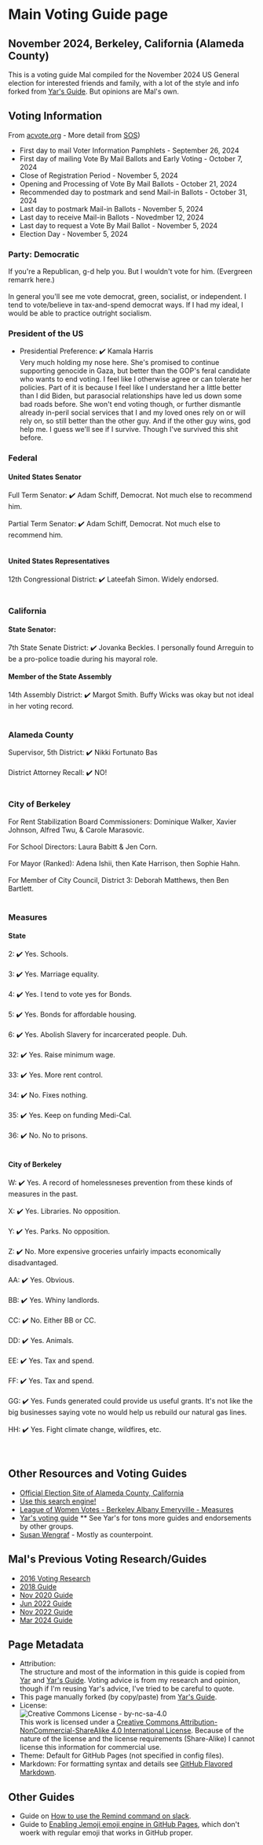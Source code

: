 # Main Voting Guide page
## November 2024, Berkeley, California (Alameda County)
This is a voting guide Mal compiled for the November 2024 US General election for interested friends and family, with a lot of the style and info forked from [Yar's Guide](https://yar-votes.github.io/). But opinions are Mal's own.

## Voting Information
From [acvote.org]([https://www.acvote.org/election-information/elections?id=251#](https://acvote.alamedacountyca.gov/election-information/elections?id=252)) - More detail from [SOS](https://www.sos.ca.gov/elections/upcoming-elections/general-election-nov-5-2024))
* First day to mail Voter Information Pamphlets	- September 26, 2024
* First day of mailing Vote By Mail Ballots and Early Voting - October 7, 2024
* Close of Registration Period - November 5, 2024
* Opening and Processing of Vote By Mail Ballots - October 21, 2024
* Recommended day to postmark and send Mail-in Ballots - October 31, 2024
* Last day to postmark Mail-in Ballots - November 5, 2024
* Last day to receive Mail-in Ballots - Novedmber 12, 2024
* Last day to request a Vote By Mail Ballot - November 5, 2024
* Election Day - November 5, 2024

### Party: Democratic
If you're a Republican, g-d help you. But I wouldn't vote for him. (Evergreen remarrk here.)<br />
<br />
In general you'll see me vote democrat, green, socialist, or independent. I tend to vote/believe in tax-and-spend democrat ways. If I had my ideal, I would be able to practice outright socialism.<br />

### President of the US
* Presidential Preference: ✔️ Kamala Harris<br />Very much holding my nose here. She's promised to continue supporting genocide in Gaza, but better than the GOP's feral candidate who wants to end voting. I feel like I otherwise agree or can tolerate her policies. Part of it is because I feel like I understand her a little better than I did Biden, but parasocial relationships have led us down some bad roads before. She won't end voting though, or further dismantle already in-peril social services that I and my loved ones rely on or will rely on, so still better than the other guy. And if the other guy wins, god help me. I guess we'll see if I survive. Though I've survived this shit before.<br />

### Federal
#### United States Senator
Full Term Senator: ✔️ Adam Schiff, Democrat. Not much else to recommend him.<br />
<br />
Partial Term Senator: ✔️ Adam Schiff, Democrat. Not much else to recommend him.<br />
<br />
#### United States Representatives
12th Congressional District: ✔️ Lateefah Simon. Widely endorsed. <br />
<br />

### California
#### State Senator:
7th State Senate District: ✔️ Jovanka Beckles. I personally found Arreguin to be a pro-police toadie during his mayoral role.

#### Member of the State Assembly
14th Assembly District: ✔️ Margot Smith. Buffy Wicks was okay but not ideal in her voting record.<br />
<br />

### Alameda County
Supervisor, 5th District: ✔️ Nikki Fortunato Bas<br />
<br />
District Attorney Recall: ✔️ NO!<br />
<br />

### City of Berkeley
For Rent Stabilization Board Commissioners: Dominique Walker, Xavier Johnson, Alfred Twu, & Carole Marasovic.<br />
<br />
For School Directors: Laura Babitt & Jen Corn.<br />
<br />
For Mayor (Ranked): Adena Ishii, then Kate Harrison, then Sophie Hahn.<br />
<br />
For Member of City Council, District 3: Deborah Matthews, then Ben Bartlett.<br />
<br />

### Measures
#### State
2: ✔️ Yes. Schools.<br />
<br />
3: ✔️ Yes. Marriage equality.<br />
<br />
4: ✔️ Yes. I tend to vote yes for Bonds.<br />
<br />
5: ✔️ Yes. Bonds for affordable housing.<br />
<br />
6: ✔️ Yes. Abolish Slavery for incarcerated people. Duh.<br />
<br />
32: ✔️ Yes. Raise minimum wage.<br />
<br />
33: ✔️ Yes. More rent control.<br />
<br />
34: ✔️ No. Fixes nothing.<br />
<br />
35: ✔️ Yes. Keep on funding Medi-Cal.<br />
<br />
36: ✔️ No. No to prisons.<br />
<br />

#### City of Berkeley
W: ✔️ Yes. A record of homelessneses prevention from these kinds of measures in the past.<br />
<br />
X: ✔️ Yes. Libraries. No opposition.<br />
<br />
Y: ✔️ Yes. Parks. No opposition.<br />
<br />
Z: ✔️ No. More expensive groceries unfairly impacts economically disadvantaged.<br />
<br />
AA: ✔️ Yes. Obvious.<br />
<br />
BB: ✔️ Yes. Whiny landlords.<br />
<br />
CC: ✔️ No. Either BB or CC.<br />
<br />
DD: ✔️ Yes. Animals.<br />
<br />
EE: ✔️ Yes. Tax and spend.<br />
<br />
FF: ✔️ Yes. Tax and spend.<br />
<br />
GG: ✔️ Yes. Funds generated could provide us useful grants. It's not like the big businesses saying vote no would help us rebuild our natural gas lines.<br />
<br />
HH: ✔️ Yes. Fight climate change, wildfires, etc.<br />
<br />
<br />

## Other Resources and Voting Guides
* [Official Election Site of Alameda County, California](https://www.acvote.org/index)
* [Use this search engine!](https://duckduckgo.com/?q=labor+endorsements+afl-cio+march+5%252C+2024+alameda+county)
* [League of Women Votes - Berkeley Albany Emeryville - Measures](https://www.lwvbae.org/league-news/berkeley-measures-pros-cons/)
* [Yar's voting guide](https://yar-votes.github.io/2024-11/)
  ** See Yar's for tons more guides and endorsements by other groups.
* [Susan Wengraf](https://myemail.constantcontact.com/Susan-s-Ballot-Recommendations-Correction.html?soid=1141945391430&aid=4DeXFDWEK7w) - Mostly as counterpoint.

## Mal's Previous Voting Research/Guides
- [2016 Voting Research](https://docs.google.com/spreadsheets/d/1LOuSrzRurlJOuz2H0Wxok_iJbcvRVOI-leJ8yw8igiI/edit?usp=sharing)
- [2018 Guide](https://docs.google.com/spreadsheets/d/1zo7_JvUKtLWjn-Rjp0k6xhlu5UHjPLqG_AknOZKjlBc/edit?usp=sharing)
- [Nov 2020 Guide](https://mal-votes.github.io/2020-11/)
- [Jun 2022 Guide](https://mal-votes.github.io/2022-06/)
- [Nov 2022 Guide](https://mal-votes.github.io/2022-11/)
- [Mar 2024 Guide](https://mal-votes.github.io/2024-03/)

## Page Metadata
- Attribution:<br />The structure and most of the information in this guide is copied from [Yar](https://github.com/yar-votes) and [Yar's Guide](https://yar-votes.github.io/). Voting advice is from my research and opinion, though if I'm reusing Yar's advice, I've tried to be careful to quote.
- This page manually forked (by copy/paste) from [Yar's Guide](https://yar-votes.github.io/).
- License:<br />![Creative Commons License - by-nc-sa-4.0](https://i.creativecommons.org/l/by-nc-sa/4.0/88x31.png)<br />This work is licensed under a [Creative Commons Attribution-NonCommercial-ShareAlike 4.0 International License](http://creativecommons.org/licenses/by-nc-sa/4.0/). Because of the nature of the license and the license requirements (Share-Alike) I cannot license this information for commercial use.
- Theme: Default for GitHub Pages (not specified in config files).
- Markdown: For formatting syntax and details see [GitHub Flavored Markdown](https://guides.github.com/features/mastering-markdown/).

## Other Guides
- Guide on [How to use the Remind command on slack](HowToUseRemindCommandOnSlack/).
- Guide to [Enabling Jemoji emoji engine in GitHub Pages](jemoji/), which don't woerk with regular emoji that works in GitHub proper.
